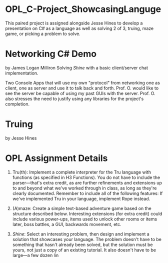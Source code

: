 # OPL_C-Project_ShowcasingLanguge
This paired project is assigned alongside Jesse Hines to develop a presentation on C# as a language as well as solving 2 of 3, truing, maze game, or picking a problem to solve.

# Networking C# Demo
by James Logan Milliron
Solving *Shine* with a basic client/server chat implementation.

Two Console Apps that will use my own "protocol" from networking one as client, one as server and use it to talk back and forth.
Prof. O. would like to see the server be capable of using my past GUIs with the server.
Prof. O. also stresses the need to justify using any libraries for the project's completion.


# Truing
by Jesse Hines

# OPL Assignment Details

1. Tru(th): Implement a complete interpreter for the Tru language with functions (as specified
in H3 Functions). You do not have to include the parser—that's extra credit, as are further
refinements and extensions up to and beyond what we've worked through in class, as long
as they're clearly documented. Remember to include all of the following features:
If we've implemented Tru in your language, implement Rope instead.

2. (A)maze: Create a simple text-based adventure game based on the structure described
below. Interesting extensions (for extra credit) could include various power-ups, items used
to unlock other rooms or items later, boss battles, a GUI, backwards movement, etc.

3. *Shine*: Select an interesting problem, then design and implement a solution that
showcases your language. The problem doesn't have to be something that hasn't already
been solved, but the solution must be yours, not just a copy of an existing tutorial. It also
doesn't have to be large—a few dozen lin
